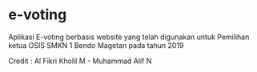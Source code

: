 # e-voting

Aplikasi E-voting berbasis website yang telah digunakan untuk Pemilihan ketua OSIS SMKN 1 Bendo Magetan pada tahun 2019


Credit : Al Fikri Kholil M - Muhammad Alif N

